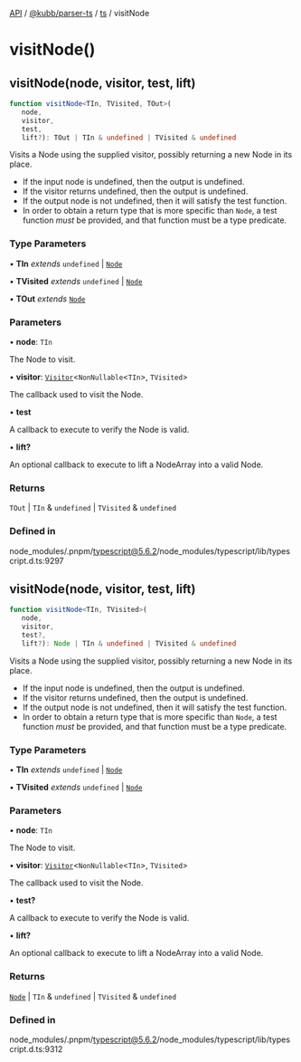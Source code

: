[API](../../../../../packages.md) / [@kubb/parser-ts](../../../index.md) / [ts](../index.md) / visitNode

# visitNode()

## visitNode(node, visitor, test, lift)

```ts
function visitNode<TIn, TVisited, TOut>(
   node, 
   visitor, 
   test, 
   lift?): TOut | TIn & undefined | TVisited & undefined
```

Visits a Node using the supplied visitor, possibly returning a new Node in its place.

- If the input node is undefined, then the output is undefined.
- If the visitor returns undefined, then the output is undefined.
- If the output node is not undefined, then it will satisfy the test function.
- In order to obtain a return type that is more specific than `Node`, a test
  function _must_ be provided, and that function must be a type predicate.

### Type Parameters

• **TIn** *extends* `undefined` \| [`Node`](../interfaces/Node.md)

• **TVisited** *extends* `undefined` \| [`Node`](../interfaces/Node.md)

• **TOut** *extends* [`Node`](../interfaces/Node.md)

### Parameters

• **node**: `TIn`

The Node to visit.

• **visitor**: [`Visitor`](../type-aliases/Visitor.md)\<`NonNullable`\<`TIn`\>, `TVisited`\>

The callback used to visit the Node.

• **test**

A callback to execute to verify the Node is valid.

• **lift?**

An optional callback to execute to lift a NodeArray into a valid Node.

### Returns

`TOut` \| `TIn` & `undefined` \| `TVisited` & `undefined`

### Defined in

node\_modules/.pnpm/typescript@5.6.2/node\_modules/typescript/lib/typescript.d.ts:9297

## visitNode(node, visitor, test, lift)

```ts
function visitNode<TIn, TVisited>(
   node, 
   visitor, 
   test?, 
   lift?): Node | TIn & undefined | TVisited & undefined
```

Visits a Node using the supplied visitor, possibly returning a new Node in its place.

- If the input node is undefined, then the output is undefined.
- If the visitor returns undefined, then the output is undefined.
- If the output node is not undefined, then it will satisfy the test function.
- In order to obtain a return type that is more specific than `Node`, a test
  function _must_ be provided, and that function must be a type predicate.

### Type Parameters

• **TIn** *extends* `undefined` \| [`Node`](../interfaces/Node.md)

• **TVisited** *extends* `undefined` \| [`Node`](../interfaces/Node.md)

### Parameters

• **node**: `TIn`

The Node to visit.

• **visitor**: [`Visitor`](../type-aliases/Visitor.md)\<`NonNullable`\<`TIn`\>, `TVisited`\>

The callback used to visit the Node.

• **test?**

A callback to execute to verify the Node is valid.

• **lift?**

An optional callback to execute to lift a NodeArray into a valid Node.

### Returns

[`Node`](../interfaces/Node.md) \| `TIn` & `undefined` \| `TVisited` & `undefined`

### Defined in

node\_modules/.pnpm/typescript@5.6.2/node\_modules/typescript/lib/typescript.d.ts:9312
